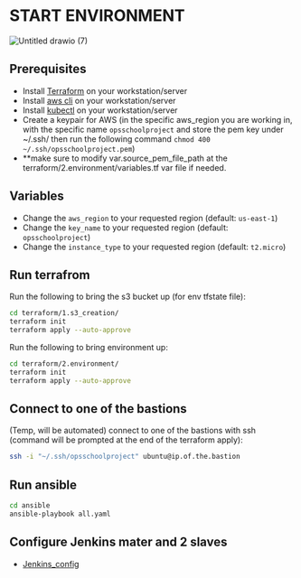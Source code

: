 # START ENVIRONMENT
![Untitled drawio (7)](https://user-images.githubusercontent.com/57751780/230970493-acc7a77a-a4a7-49c9-b2db-fbaef04dd323.png)



## Prerequisites
- Install [Terraform](https://learn.hashicorp.com/tutorials/terraform/install-cli) on your workstation/server
- Install [aws cli](https://docs.aws.amazon.com/cli/latest/userguide/install-cliv2.html) on your workstation/server
- Install [kubectl](https://kubernetes.io/docs/tasks/tools/install-kubectl/) on your workstation/server
- Create a keypair for AWS (in the specific aws_region you are working in, with the specific name ```opsschoolproject``` and store the pem key under ~/.ssh/ then run the following command ```chmod 400 ~/.ssh/opsschoolproject.pem```)
- **make sure to modify var.source_pem_file_path at the terraform/2.environment/variables.tf var file if needed.

## Variables
- Change the ```aws_region``` to your requested region (default: ```us-east-1```)
- Change the ```key_name``` to your requested region (default: ```opsschoolproject```)
- Change the ```instance_type``` to your requested region (default: ```t2.micro```)

## Run terrafrom
Run the following to bring the s3 bucket up (for env tfstate file):
```bash
cd terraform/1.s3_creation/
terraform init
terraform apply --auto-approve
```

Run the following to bring environment up:
```bash
cd terraform/2.environment/
terraform init
terraform apply --auto-approve
```

## Connect to one of the bastions
(Temp, will be automated) connect to one of the bastions with ssh (command will be prompted at the end of the terraform apply):
```bash
ssh -i "~/.ssh/opsschoolproject" ubuntu@ip.of.the.bastion
```

## Run ansible
```bash
cd ansible
ansible-playbook all.yaml
```
## Configure Jenkins mater and 2 slaves
- [Jenkins_config](https://github.com/dvaturi/Opsschool-project/blob/main/Jenkins_config.md)
